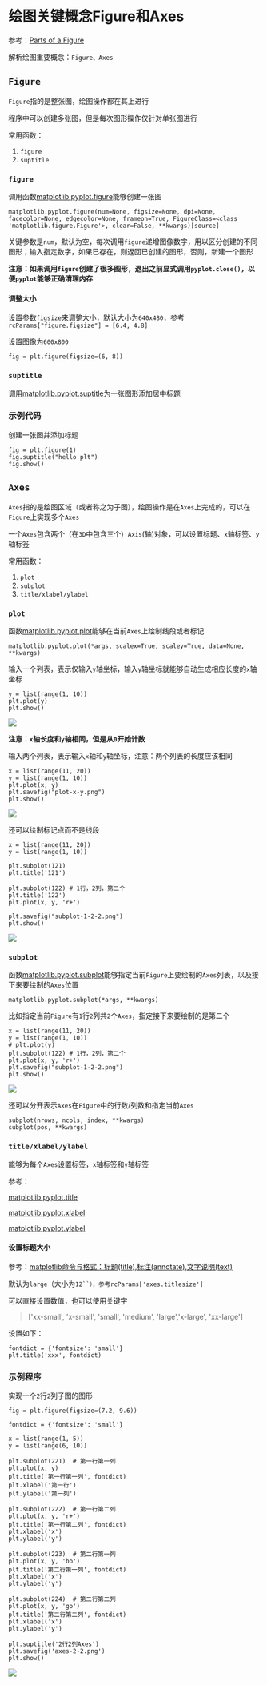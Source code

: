 
# 绘图关键概念Figure和Axes

参考：[Parts of a Figure](https://matplotlib.org/tutorials/introductory/usage.html#parts-of-a-figure)

解析绘图重要概念：`Figure、Axes`

## `Figure`

`Figure`指的是整张图，绘图操作都在其上进行

程序中可以创建多张图，但是每次图形操作仅针对单张图进行

常用函数：

1. `figure`
2. `suptitle`

### `figure`

调用函数[matplotlib.pyplot.figure](https://matplotlib.org/api/_as_gen/matplotlib.pyplot.figure.html?highlight=figure#matplotlib-pyplot-figure)能够创建一张图

```
matplotlib.pyplot.figure(num=None, figsize=None, dpi=None, facecolor=None, edgecolor=None, frameon=True, FigureClass=<class 'matplotlib.figure.Figure'>, clear=False, **kwargs)[source]
```

关键参数是`num`，默认为空，每次调用`figure`递增图像数字，用以区分创建的不同图形；输入指定数字，如果已存在，则返回已创建的图形，否则，新建一个图形

**注意：如果调用`figure`创建了很多图形，退出之前显式调用`pyplot.close()`，以便`pyplot`能够正确清理内存**

#### 调整大小

设置参数`figsize`来调整大小，默认大小为`640x480`，参考`rcParams["figure.figsize"] = [6.4, 4.8]`

设置图像为`600x800`

```
fig = plt.figure(figsize=(6, 8))
```

### `suptitle`

调用[matplotlib.pyplot.suptitle](https://matplotlib.org/api/_as_gen/matplotlib.pyplot.suptitle.html?highlight=suptitle#matplotlib-pyplot-suptitle)为一张图形添加居中标题

### 示例代码

创建一张图并添加标题

```
fig = plt.figure(1)
fig.suptitle("hello plt")
fig.show()
```

## `Axes`

`Axes`指的是绘图区域（或者称之为子图），绘图操作是在`Axes`上完成的，可以在`Figure`上实现多个`Axes`

一个`Axes`包含两个（在`3D`中包含三个）`Axis`(轴)对象，可以设置标题、`x`轴标签、`y`轴标签

常用函数：

1. `plot`
2. `subplot`
3. `title/xlabel/ylabel`

### `plot`

函数[matplotlib.pyplot.plot](https://matplotlib.org/api/_as_gen/matplotlib.pyplot.plot.html?highlight=plot#matplotlib-pyplot-plot)能够在当前`Axes`上绘制线段或者标记

```
matplotlib.pyplot.plot(*args, scalex=True, scaley=True, data=None, **kwargs)
```

输入一个列表，表示仅输入`y`轴坐标，输入`y`轴坐标就能够自动生成相应长度的`x`轴坐标

```
y = list(range(1, 10))
plt.plot(y)
plt.show()
```

![](./imgs/plot-y.png)

**注意：`x`轴长度和`y`轴相同，但是从`0`开始计数**

输入两个列表，表示输入`x`轴和`y`轴坐标，注意：两个列表的长度应该相同

```
x = list(range(11, 20))
y = list(range(1, 10))
plt.plot(x, y)
plt.savefig("plot-x-y.png")
plt.show()
```

![](./imgs/plot-x-y.png)

还可以绘制标记点而不是线段

```
x = list(range(11, 20))
y = list(range(1, 10))

plt.subplot(121)
plt.title('121')

plt.subplot(122) # 1行，2列，第二个
plt.title('122')
plt.plot(x, y, 'r+')

plt.savefig("subplot-1-2-2.png")
plt.show()
```

![](./imgs/plot-x-y-+.png)

### `subplot`

函数[matplotlib.pyplot.subplot](https://matplotlib.org/api/_as_gen/matplotlib.pyplot.subplot.html?highlight=subplot#matplotlib.pyplot.subplot)能够指定当前`Figure`上要绘制的`Axes`列表，以及接下来要绘制的`Axes`位置

```
matplotlib.pyplot.subplot(*args, **kwargs)
```

比如指定当前`Figure`有`1`行`2`列共`2`个`Axes`，指定接下来要绘制的是第二个

```
x = list(range(11, 20))
y = list(range(1, 10))
# plt.plot(y)
plt.subplot(122) # 1行，2列，第二个
plt.plot(x, y, 'r+')
plt.savefig("subplot-1-2-2.png")
plt.show()
```

![](./imgs/subplot-1-2-2.png)

还可以分开表示`Axes`在`Figure`中的行数/列数和指定当前`Axes`

```
subplot(nrows, ncols, index, **kwargs)
subplot(pos, **kwargs)
```

### `title/xlabel/ylabel`

能够为每个`Axes`设置标签，`x`轴标签和`y`轴标签

参考：

[matplotlib.pyplot.title](https://matplotlib.org/api/_as_gen/matplotlib.pyplot.title.html?highlight=title#matplotlib-pyplot-title)

[matplotlib.pyplot.xlabel](https://matplotlib.org/api/_as_gen/matplotlib.pyplot.xlabel.html?highlight=xlabel#matplotlib-pyplot-xlabel)

[matplotlib.pyplot.ylabel](https://matplotlib.org/api/_as_gen/matplotlib.pyplot.ylabel.html?highlight=ylabel#matplotlib-pyplot-ylabel)

#### 设置标题大小

参考：[matplotlib命令与格式：标题(title),标注(annotate),文字说明(text)](https://blog.csdn.net/helunqu2017/article/details/78659490)

默认为`large`（大小为`12``），参考rcParams['axes.titlesize']`

可以直接设置数值，也可以使用关键字

>['xx-small', 'x-small', 'small', 'medium', 'large','x-large', 'xx-large']

设置如下：

```
fontdict = {'fontsize': 'small'}
plt.title('xxx', fontdict)
```

### 示例程序

实现一个`2`行`2`列子图的图形

```
fig = plt.figure(figsize=(7.2, 9.6))

fontdict = {'fontsize': 'small'}

x = list(range(1, 5))
y = list(range(6, 10))

plt.subplot(221)  # 第一行第一列
plt.plot(x, y)
plt.title('第一行第一列', fontdict)
plt.xlabel('第一行')
plt.ylabel('第一列')

plt.subplot(222)  # 第一行第二列
plt.plot(x, y, 'r+')
plt.title('第一行第二列', fontdict)
plt.xlabel('x')
plt.ylabel('y')

plt.subplot(223)  # 第二行第一列
plt.plot(x, y, 'bo')
plt.title('第二行第一列', fontdict)
plt.xlabel('x')
plt.ylabel('y')

plt.subplot(224)  # 第二行第二列
plt.plot(x, y, 'go')
plt.title('第二行第二列', fontdict)
plt.xlabel('x')
plt.ylabel('y')

plt.suptitle('2行2列Axes')
plt.savefig('axes-2-2.png')
plt.show()
```

![](./imgs/axes-2-2.png)